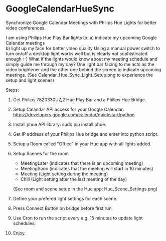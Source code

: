 # GoogleCalendarHueSync
Synchronize Google Calendar Meetings with Philips Hue Lights for better video conferences.

I am using Philips Hue Play Bar lights to: 
     a) indicate my upcoming Google Calendar meetings  
     b) light up my face for better video quality 
Using a manual power switch to turn on/off a desktop light works well but is clearly not sophisticated enough :-) 
What if the lights would know about my meeting schedule and simply guide me through my day? 
One light bar facing to me acts as the video brightener and the other one behind the screen to indicate upcoming meetings. 
(See Calendar_Hue_Sync_Light_Setup.png to experience the setup and light scenes)

Steps:
1. Get Philips 7820330U7_2 Hue Play Bar and a Philips Hue Bridge.
2. Setup Calandar API access for your Google Calendar: https://developers.google.com/calendar/quickstart/python
3. Install phue API library: sudo pip install phue.
4. Get IP address of your Philips Hue bridge and enter into python script.
5. Setup a Room called "Office" in your Hue app with all lights added.
6. Setup Scenes for the room
    - MeetingLater (indicates that there is an upcoming meeting)
    - MeetingSoon (indicates that the meeting will start in 10 minutes)
    - Meeting (Light setting during the meeting)
    - Chill (Light setting after the last meeting of the day)
    
    (See room and scene setup in the Hue app: Hue_Scene_Settings.png)
7. Define your prefered light settings for each scene.
8. Press Connect Button on bridge before first run.
9. Use Cron to run the script every e.g. 15 minutes to update light schedules.
10. Enjoy.
